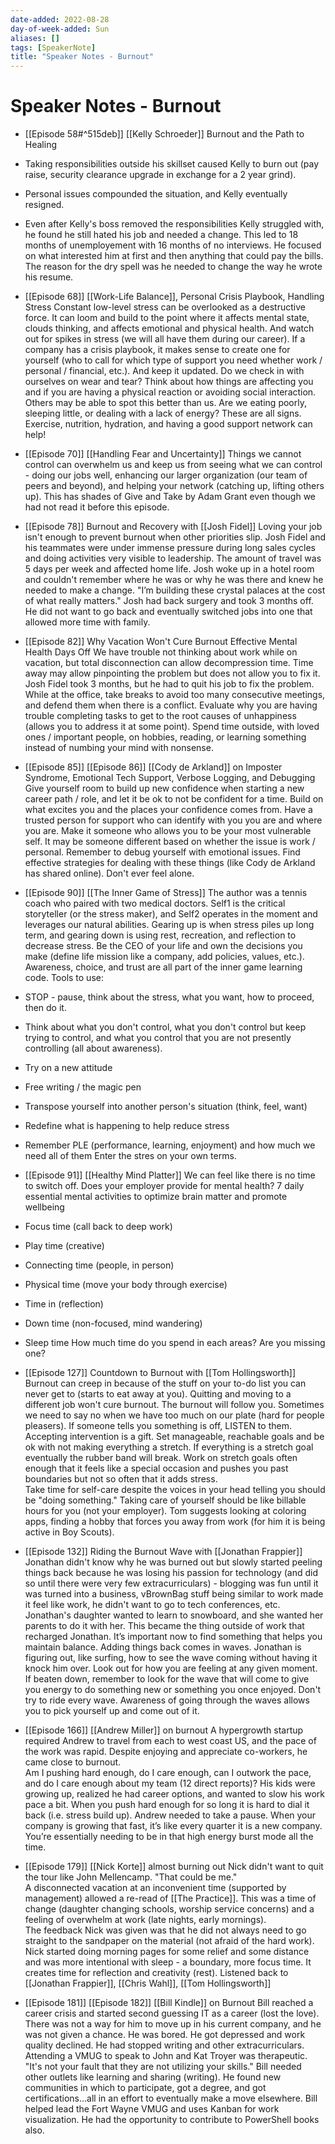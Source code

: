 ```yaml
---
date-added: 2022-08-28
day-of-week-added: Sun
aliases: []
tags: [SpeakerNote]
title: "Speaker Notes - Burnout"
---
```


# Speaker Notes - Burnout

- [[Episode 58#^515deb]] [[Kelly Schroeder]] Burnout and the Path to Healing
- Taking responsibilities outside his skillset caused Kelly to burn out (pay raise, security clearance upgrade in exchange for a 2 year grind).
- Personal issues compounded the situation, and Kelly eventually resigned.  
- Even after Kelly's boss removed the responsibilities Kelly struggled with, he found he still hated his job and needed a change.  This led to 18 months of unemployement with 16 months of no interviews.  He focused on what interested him at first and then anything that could pay the bills.  The reason for the dry spell was he needed to change the way he wrote his resume.

- [[Episode 68]]
[[Work-Life Balance]], Personal Crisis Playbook, Handling Stress
Constant low-level stress can be overlooked as a destructive force.  It can loom and build to the point where it affects mental state, clouds thinking, and affects emotional and physical health.  And watch out for spikes in stress (we will all have them during our career).
If a company has a crisis playbook, it makes sense to create one for yourself (who to call for which type of support you need whether work / personal / financial, etc.).  And keep it updated.
Do we check in with ourselves on wear and tear?  Think about how things are affecting you and if you are having a physical reaction or avoiding social interaction.  Others may be able to spot this better than us.  Are we eating poorly, sleeping little, or dealing with a lack of energy?  These are all signs.  
Exercise, nutrition, hydration, and having a good support network can help!

- [[Episode 70]]
	[[Handling Fear and Uncertainty]]
	Things we cannot control can overwhelm us and keep us from seeing what we can control - doing our jobs well, enhancing our larger organization (our team of peers and beyond), and helping your network (catching up, lifting others up).  This has shades of Give and Take by Adam Grant even though we had not read it before this episode.

- [[Episode 78]]
Burnout and Recovery with [[Josh Fidel]]
Loving your job isn't enough to prevent burnout when other priorities slip.  Josh Fidel and his teammates were under immense pressure during long sales cycles and doing activities very visible to leadership.  The amount of travel was 5 days per week and affected home life.  Josh woke up in a hotel room and couldn't remember where he was or why he was there and knew he needed to make a change.  "I’m building these crystal palaces at the cost of what really matters."
Josh had back surgery and took 3 months off.  He did not want to go back and eventually switched jobs into one that allowed more time with family.

- [[Episode 82]]
Why Vacation Won't Cure Burnout
Effective Mental Health Days Off
We have trouble not thinking about work while on vacation, but total disconnection can allow decompression time.  Time away may allow pinpointing the problem but does not allow you to fix it.  Josh Fidel took 3 months, but he had to quit his job to fix the problem.
While at the office, take breaks to avoid too many consecutive meetings, and defend them when there is a conflict.  Evaluate why you are having trouble completing tasks to get to the root causes of unhappiness (allows you to address it at some point).
Spend time outside, with loved ones / important people, on hobbies, reading, or learning something instead of numbing your mind with nonsense.

- [[Episode 85]] [[Episode 86]]
[[Cody de Arkland]] on Imposter Syndrome, Emotional Tech Support, Verbose Logging, and Debugging
Give yourself room to build up new confidence when starting a new career path / role, and let it be ok to not be confident for a time.  Build on what excites you and the places your confidence comes from.  Have a trusted person for support who can identify with you you are and where you are.  Make it someone who allows you to be your most vulnerable self.  It may be someone different based on whether the issue is work / personal.
Remember to debug yourself with emotional issues.  Find effective strategies for dealing with these things (like Cody de Arkland has shared online).  Don't ever feel alone.


- [[Episode 90]]
[[The Inner Game of Stress]]
The author was a tennis coach who paired with two medical doctors.  Self1 is the critical storyteller (or the stress maker), and Self2 operates in the moment and leverages our natural abilities.
Gearing up is when stress piles up long term, and gearing down is using rest, recreation, and reflection to decrease stress.
Be the CEO of your life and own the decisions you make (define life mission like a company, add policies, values, etc.).  Awareness, choice, and trust are all part of the inner game learning code.
Tools to use:
- STOP - pause, think about the stress, what you want, how to proceed, then do it.
- Think about what you don't control, what you don't control but keep trying to control, and what you control that you are not presently controlling (all about awareness).
- Try on a new attitude
- Free writing / the magic pen
- Transpose yourself into another person's situation (think, feel, want)
- Redefine what is happening to help reduce stress
- Remember PLE (performance, learning, enjoyment) and how much we need all of them
Enter the stres on your own terms.


- [[Episode 91]]
[[Healthy Mind Platter]]
We can feel like there is no time to switch off.  Does your employer provide for mental health?
7 daily essential mental activities to optimize brain matter and promote wellbeing
- Focus time (call back to deep work)
- Play time (creative)
- Connecting time (people, in person)
- Physical time (move your body through exercise)
- Time in (reflection)
- Down time (non-focused, mind wandering)
- Sleep time
How much time do you spend in each areas?  Are you missing one?

- [[Episode 127]]
Countdown to Burnout with [[Tom Hollingsworth]]
Burnout can creep in because of the stuff on your to-do list you can never get to (starts to eat away at you).  Quitting and moving to a different job won't cure burnout.  The burnout will follow you.  Sometimes we need to say no when we have too much on our plate (hard for people pleasers).
If someone tells you something is off, LISTEN to them.  Accepting intervention is a gift.
Set manageable, reachable goals and be ok with not making everything a stretch.  If everything is a stretch goal eventually the rubber band will break. Work on stretch goals often enough that it feels like a special occasion and pushes you past boundaries but not so often that it adds stress.  
Take time for self-care despite the voices in your head telling you should be "doing something."  Taking care of yourself should be like billable hours for you (not your employer).  Tom suggests looking at coloring apps, finding a hobby that forces you away from work (for him it is being active in Boy Scouts).

- [[Episode 132]]
Riding the Burnout Wave with [[Jonathan Frappier]]
Jonathan didn't know why he was burned out but slowly started peeling things back because he was losing his passion for technology (and did so until there were very few extracurriculars) - blogging was fun until it was turned into a business, vBrownBag stuff being similar to work made it feel like work, he didn't want to go to tech conferences, etc.  
Jonathan's daughter wanted to learn to snowboard, and she wanted her parents to do it with her.  This became the thing outside of work that recharged Jonathan.  It’s important now to find something that helps you maintain balance.
Adding things back comes in waves.  Jonathan is figuring out, like surfing, how to see the wave coming without having it knock him over.  Look out for how you are feeling at any given moment.  If beaten down, remember to look for the wave that will come to give you energy to do something new or something you once enjoyed. Don't try to ride every wave.  Awareness of going through the waves allows you to pick yourself up and come out of it.

- [[Episode 166]]
[[Andrew Miller]] on burnout
A hypergrowth startup required Andrew to travel from each to west coast US, and the pace of the work was rapid.  Despite enjoying and appreciate co-workers, he came close to burnout.  
Am I pushing hard enough, do I care enough, can I outwork the pace, and do I care enough about my team (12 direct reports)?
His kids were growing up, realized he had career options, and wanted to slow his work pace a bit.
When you push hard enough for so long it is hard to dial it back (i.e. stress build up).  Andrew needed to take a pause.
When your company is growing that fast, it’s like every quarter it is a new company. You’re essentially needing to be in that high energy burst mode all the time.

- [[Episode 179]]
[[Nick Korte]] almost burning out
Nick didn't want to quit the tour like John Mellencamp.  "That could be me."  
A disconnected vacation at an inconvenient time (supported by management) allowed a re-read of [[The Practice]].  This was a time of change (daughter changing schools, worship service concerns) and a feeling of overwhelm at work (late nights, early mornings).  
The feedback Nick was given was that he did not always need to go straight to the sandpaper on the material (not afraid of the hard work).  Nick started doing morning pages for some relief and some distance and was more intentional with sleep - a boundary, more focus time.  It creates time for reflection and creativity (rest).
Listened back to [[Jonathan Frappier]], [[Chris Wahl]], [[Tom Hollingsworth]]


- [[Episode 181]] [[Episode 182]]
[[Bill Kindle]] on Burnout
Bill reached a career crisis and started second guessing IT as a career (lost the love).  There was not a way for him to move up in his current company, and he was not given a chance. He was bored.  He got depressed and work quality declined.  He had stopped writing and other extracurriculars.
Attending a VMUG to speak to John and Kat Troyer was therapeutic.  "It's not your fault that they are not utilizing your skills."
Bill needed other outlets like learning and sharing (writing).  He found new communities in which to participate, got a degree, and got certifications...all in an effort to eventually make a move elsewhere.
Bill helped lead the Fort Wayne VMUG and uses Kanban for work visualization.  He had the opportunity to contribute to PowerShell books also.

